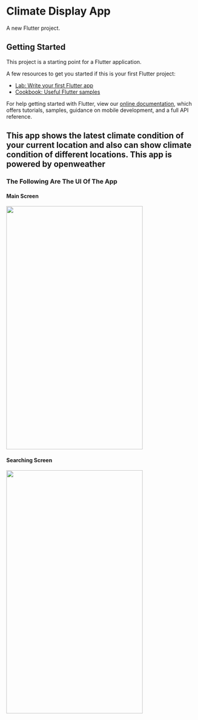 # Climate Display App

A new Flutter project.

## Getting Started

This project is a starting point for a Flutter application.

A few resources to get you started if this is your first Flutter project:

- [Lab: Write your first Flutter app](https://flutter.dev/docs/get-started/codelab)
- [Cookbook: Useful Flutter samples](https://flutter.dev/docs/cookbook)

For help getting started with Flutter, view our
[online documentation](https://flutter.dev/docs), which offers tutorials,
samples, guidance on mobile development, and a full API reference.

<h2> This app shows the latest climate condition of your current location and also can show climate condition of different locations. This app is powered by openweather </h2>

<h3> The Following Are The UI Of The App </h3>

<h4> Main Screen </h4>

<img src="https://user-images.githubusercontent.com/55010518/124771297-a4cdd100-df58-11eb-8994-7842f73170fd.png" width = "360" height = "640">
     
<h4> Searching Screen </h4>

<img src="https://user-images.githubusercontent.com/55010518/124771454-c16a0900-df58-11eb-90a0-343e2926c5aa.png" width = "360" height = "640">

